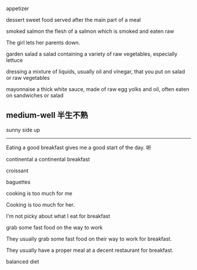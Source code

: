 appetizer

dessert sweet food served after the main part of a meal

smoked salmon the flesh of a salmon which is smoked and eaten raw

The girl lets her parents down.


garden salad a salad containing a variety of raw vegetables, especially lettuce

dressing a mixture of liquids, usually oil and vinegar, that you put on salad or raw vegetables

mayonnaise a thick white sauce, made of raw egg yolks and oil, often eaten on sandwiches or salad

medium-well 半生不熟
---

sunny side up

---

Eating a good breakfast gives me a good start of the day. 听

continental
a continental breakfast

croissant

baguettes

cooking is too much for me

Cooking is too much for her.

I'm not picky about what I eat for breakfast

grab some fast food on the way to work

They usually grab some fast food on their way to work for breakfast.

They usually have a proper meal at a decent restaurant for breakfast.

balanced diet
